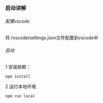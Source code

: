 ### 启动讲解

###### 配置vscode
将 /vscode/settings.json文件配置到vscode中

###### 启动
1 安装依赖：

`npm install`

2 运行本地环境

`npm run local`